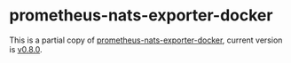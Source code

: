 # prometheus-nats-exporter-docker

This is a partial copy of
[prometheus-nats-exporter-docker](https://github.com/nats-io/prometheus-nats-exporter/tree/main/docker),
current version is
[v0.8.0](https://github.com/nats-io/prometheus-nats-exporter/releases/tag/v0.8.0).
